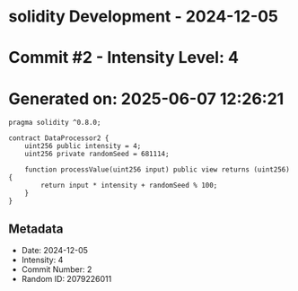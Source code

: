 ﻿# solidity Development - 2024-12-05
# Commit #2 - Intensity Level: 4
# Generated on: 2025-06-07 12:26:21
```solidity
pragma solidity ^0.8.0;

contract DataProcessor2 {
    uint256 public intensity = 4;
    uint256 private randomSeed = 681114;

    function processValue(uint256 input) public view returns (uint256) {
        return input * intensity + randomSeed % 100;
    }
}
```
## Metadata
- Date: 2024-12-05
- Intensity: 4
- Commit Number: 2
- Random ID: 2079226011

